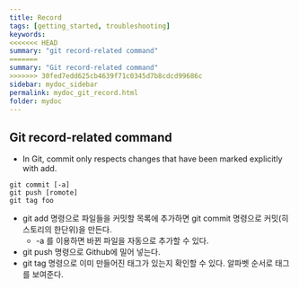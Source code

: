 ```yaml
---
title: Record
tags: [getting_started, troubleshooting]
keywords:
<<<<<<< HEAD
summary: "git record-related command"
=======
summary: "Git record-related command"
>>>>>>> 30fed7edd625cb4639f71c0345d7b8cdcd99686c
sidebar: mydoc_sidebar
permalink: mydoc_git_record.html
folder: mydoc
---
```


## Git record-related command
* In Git, commit only respects changes that have been marked explicitly with add.

```
git commit [-a]
git push [romote]
git tag foo
```

* git add 명령으로 파일들을 커밋할 목록에 추가하면 git commit 명령으로 커밋(히스토리의 한단위)을 만든다.
  * -a 를 이용하면 바뀐 파일을 자동으로 추가할 수 있다.
* git push 명령으로 Github에 밀어 넣는다.
* git tag 명령으로 이미 만들어진 태그가 있는지 확인할 수 있다. 알파벳 순서로 태그를 보여준다.
